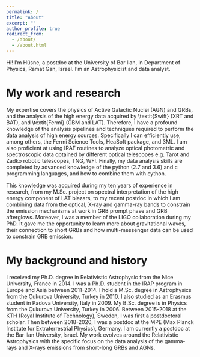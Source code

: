 ```yaml
---
permalink: /
title: "About"
excerpt: ""
author_profile: true
redirect_from: 
  - /about/
  - /about.html
---
```



Hi! I’m Hüsne, a postdoc at the University of Bar Ilan, in Department of Physics, Ramat Gan, Israel. I’m an Astrophysicist and data analyst.

My work and research
======
My expertise covers the physics of Active Galactic Nuclei (AGN) and GRBs, and the analysis of the high energy data acquired by \textit{Swift} (XRT and BAT), and \textit{Fermi} (GBM and LAT). Therefore, I have a profound knowledge of the analysis pipelines and techniques required to perform the data analysis of high energy sources. Specifically I can efficiently use, among others, the Fermi Science Tools, HeaSoft package, and 3ML. I am also proficient at using IRAF routines to analyze optical photometric and spectroscopic data optained by different optical telescopes e.g. Tarot and Zadko robotic telescopes, TNG, WFI. Finally, my data analysis skills are completed by advanced knowledge of the python (2.7 and 3.6) and c programming languages, and how to combine them with cython.

This knowledge was acquired during my ten years of experience in research, from my M.Sc. project on spectral interpretation of the high energy component of LAT blazars, to my recent postdoc in which I am combining data from the optical, X-ray and gamma-ray bands to constrain the emission mechanisms at work in GRB prompt phase and GRB afterglows. Moreover, I was a member of the LIGO collaboration during my PhD. It gave me the opportunity to learn more about gravitational waves, their connection to short GRBs and how multi-messenger data can be used to constrain GRB emission.


My background and history
======
I received my Ph.D. degree in Relativistic Astrophysic from the Nice University, France in 2014. I was a Ph.D. student in the IRAP program in Europe and Asia between 2011-2014. I hold a M.Sc. degree in Astrophysics from the Çukurova University, Turkey in 2010. I also studied as an Erasmus student in Padova University, Italy in 2009. My B.Sc. degree is in Physics from the Çukurova University, Turkey in 2006. Between 2015-2018 at the KTH (Royal Institute of Technology), Sweden, I was first a postdoctoral scholar. Then between 2018-2020, I was a postdoc at the MPE (Max Planck Institute for Extraterrestrial Physics), Germany. I am currently a postdoc at the Bar Ilan University, Israel. My work evolves around the Relativistic Astrophysics with the specific focus on the data analysis of the gamma-rays and X-rays emissions from short-long GRBs and AGNs.

